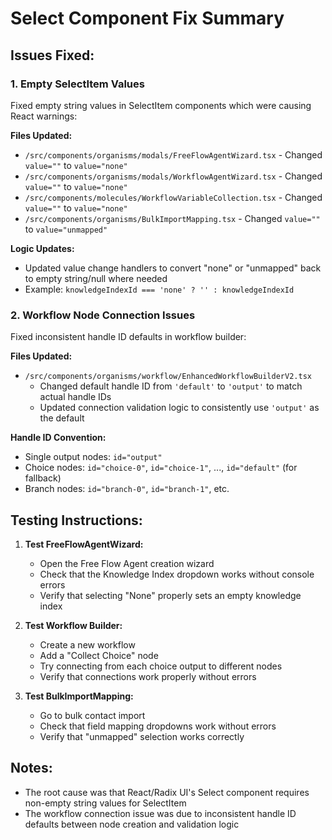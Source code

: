 # Select Component Fix Summary

## Issues Fixed:

### 1. Empty SelectItem Values
Fixed empty string values in SelectItem components which were causing React warnings:

**Files Updated:**
- `/src/components/organisms/modals/FreeFlowAgentWizard.tsx` - Changed `value=""` to `value="none"`
- `/src/components/organisms/modals/WorkflowAgentWizard.tsx` - Changed `value=""` to `value="none"`
- `/src/components/molecules/WorkflowVariableCollection.tsx` - Changed `value=""` to `value="none"`
- `/src/components/organisms/BulkImportMapping.tsx` - Changed `value=""` to `value="unmapped"`

**Logic Updates:**
- Updated value change handlers to convert "none" or "unmapped" back to empty string/null where needed
- Example: `knowledgeIndexId === 'none' ? '' : knowledgeIndexId`

### 2. Workflow Node Connection Issues
Fixed inconsistent handle ID defaults in workflow builder:

**Files Updated:**
- `/src/components/organisms/workflow/EnhancedWorkflowBuilderV2.tsx`
  - Changed default handle ID from `'default'` to `'output'` to match actual handle IDs
  - Updated connection validation logic to consistently use `'output'` as the default

**Handle ID Convention:**
- Single output nodes: `id="output"`
- Choice nodes: `id="choice-0"`, `id="choice-1"`, ..., `id="default"` (for fallback)
- Branch nodes: `id="branch-0"`, `id="branch-1"`, etc.

## Testing Instructions:

1. **Test FreeFlowAgentWizard:**
   - Open the Free Flow Agent creation wizard
   - Check that the Knowledge Index dropdown works without console errors
   - Verify that selecting "None" properly sets an empty knowledge index

2. **Test Workflow Builder:**
   - Create a new workflow
   - Add a "Collect Choice" node
   - Try connecting from each choice output to different nodes
   - Verify that connections work properly without errors

3. **Test BulkImportMapping:**
   - Go to bulk contact import
   - Check that field mapping dropdowns work without errors
   - Verify that "unmapped" selection works correctly

## Notes:
- The root cause was that React/Radix UI's Select component requires non-empty string values for SelectItem
- The workflow connection issue was due to inconsistent handle ID defaults between node creation and validation logic